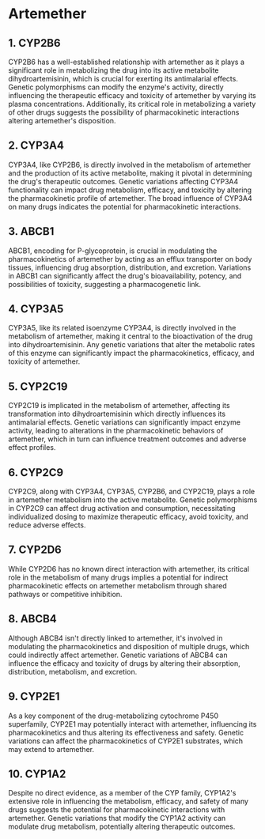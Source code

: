 # Artemether

## 1. CYP2B6
CYP2B6 has a well-established relationship with artemether as it plays a significant role in metabolizing the drug into its active metabolite dihydroartemisinin, which is crucial for exerting its antimalarial effects. Genetic polymorphisms can modify the enzyme's activity, directly influencing the therapeutic efficacy and toxicity of artemether by varying its plasma concentrations. Additionally, its critical role in metabolizing a variety of other drugs suggests the possibility of pharmacokinetic interactions altering artemether's disposition.

## 2. CYP3A4
CYP3A4, like CYP2B6, is directly involved in the metabolism of artemether and the production of its active metabolite, making it pivotal in determining the drug's therapeutic outcomes. Genetic variations affecting CYP3A4 functionality can impact drug metabolism, efficacy, and toxicity by altering the pharmacokinetic profile of artemether. The broad influence of CYP3A4 on many drugs indicates the potential for pharmacokinetic interactions.

## 3. ABCB1
ABCB1, encoding for P-glycoprotein, is crucial in modulating the pharmacokinetics of artemether by acting as an efflux transporter on body tissues, influencing drug absorption, distribution, and excretion. Variations in ABCB1 can significantly affect the drug's bioavailability, potency, and possibilities of toxicity, suggesting a pharmacogenetic link.

## 4. CYP3A5
CYP3A5, like its related isoenzyme CYP3A4, is directly involved in the metabolism of artemether, making it central to the bioactivation of the drug into dihydroartemisinin. Any genetic variations that alter the metabolic rates of this enzyme can significantly impact the pharmacokinetics, efficacy, and toxicity of artemether.

## 5. CYP2C19
CYP2C19 is implicated in the metabolism of artemether, affecting its transformation into dihydroartemisinin which directly influences its antimalarial effects. Genetic variations can significantly impact enzyme activity, leading to alterations in the pharmacokinetic behaviors of artemether, which in turn can influence treatment outcomes and adverse effect profiles.

## 6. CYP2C9
CYP2C9, along with CYP3A4, CYP3A5, CYP2B6, and CYP2C19, plays a role in artemether metabolism into the active metabolite. Genetic polymorphisms in CYP2C9 can affect drug activation and consumption, necessitating individualized dosing to maximize therapeutic efficacy, avoid toxicity, and reduce adverse effects.

## 7. CYP2D6
While CYP2D6 has no known direct interaction with artemether, its critical role in the metabolism of many drugs implies a potential for indirect pharmacokinetic effects on artemether metabolism through shared pathways or competitive inhibition.

## 8. ABCB4
Although ABCB4 isn't directly linked to artemether, it's involved in modulating the pharmacokinetics and disposition of multiple drugs, which could indirectly affect artemether. Genetic variations of ABCB4 can influence the efficacy and toxicity of drugs by altering their absorption, distribution, metabolism, and excretion.

## 9. CYP2E1
As a key component of the drug-metabolizing cytochrome P450 superfamily, CYP2E1 may potentially interact with artemether, influencing its pharmacokinetics and thus altering its effectiveness and safety. Genetic variations can affect the pharmacokinetics of CYP2E1 substrates, which may extend to artemether.

## 10. CYP1A2
Despite no direct evidence, as a member of the CYP family, CYP1A2's extensive role in influencing the metabolism, efficacy, and safety of many drugs suggests the potential for pharmacokinetic interactions with artemether. Genetic variations that modify the CYP1A2 activity can modulate drug metabolism, potentially altering therapeutic outcomes.

